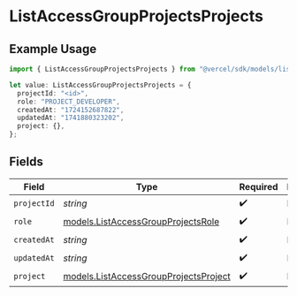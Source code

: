 # ListAccessGroupProjectsProjects

## Example Usage

```typescript
import { ListAccessGroupProjectsProjects } from "@vercel/sdk/models/listaccessgroupprojectsop.js";

let value: ListAccessGroupProjectsProjects = {
  projectId: "<id>",
  role: "PROJECT_DEVELOPER",
  createdAt: "1724152687822",
  updatedAt: "1741880323202",
  project: {},
};
```

## Fields

| Field                                                                                | Type                                                                                 | Required                                                                             | Description                                                                          |
| ------------------------------------------------------------------------------------ | ------------------------------------------------------------------------------------ | ------------------------------------------------------------------------------------ | ------------------------------------------------------------------------------------ |
| `projectId`                                                                          | *string*                                                                             | :heavy_check_mark:                                                                   | N/A                                                                                  |
| `role`                                                                               | [models.ListAccessGroupProjectsRole](../models/listaccessgroupprojectsrole.md)       | :heavy_check_mark:                                                                   | N/A                                                                                  |
| `createdAt`                                                                          | *string*                                                                             | :heavy_check_mark:                                                                   | N/A                                                                                  |
| `updatedAt`                                                                          | *string*                                                                             | :heavy_check_mark:                                                                   | N/A                                                                                  |
| `project`                                                                            | [models.ListAccessGroupProjectsProject](../models/listaccessgroupprojectsproject.md) | :heavy_check_mark:                                                                   | N/A                                                                                  |
